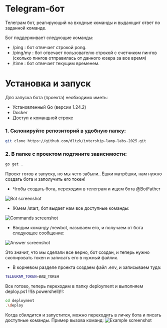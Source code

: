 # Telegram-бот

Телеграм бот, реагирующий на входные команды и выдающит ответ по заданной команде.

Бот поддерживает следующие команды:

- /ping : бот отвечает строкой pong.
- /ping/my : бот отвечает пользователю строкой с счетчиком пингов (сколько пингов отправилась от данного юзера за все время)
- /time : бот отвечает текущим временем.

# Установка и запуск

Для запуска бота (проекта) необходимо иметь:

- Установленный Go (версии 1.24.2)
- Docker
- Доступ к командной строке

### 1. Склонируйте репозиторий в удобную папку:
```bash
git clone https://github.com/dltzk/intership-lamp-labs-2025.git
```

### 2. В папке с проектом подтяните зависимости:
```bash
go get .
```

Проект готов к запуску, но мы чето забыли..
Ёшки матрёшки, нам нужно создать бота и заполучить его токен!

- Чтобы создать бота, переходим в телеграм и ищем бота @BotFather

![Bot screenshot](https://sun9-35.userapi.com/impg/OLtmjs3OFaWwwslM0OXjgIlcFKUi0Cdu-iGe6g/Y8oLYP4cngw.jpg?size=592x113&quality=95&sign=a398017aee51f6408c9fb9a5fbc44e7d&type=album)

- Жмем /start, бот выдает нам все доступные команды:

![Commands screenshot](https://sun9-55.userapi.com/impg/SA8ZP0fCuFpq-ogYAfElWHK7o3-AYqDWW9Ak_Q/MYNRSbR2Tv0.jpg?size=474x783&quality=95&sign=5c5281af5664035d39156aa5f621afc4&type=album)

- Вводим команду /newbot, называем его, и получаем от бота следующее сообщение:

![Answer screenshot](https://sun9-13.userapi.com/impg/4-wcHsNO20yP9ZiQh_CK36b1q8j2sTe9OFJ_uA/TLmVVMAwu_U.jpg?size=476x516&quality=95&sign=11cc28608a90b8bfe723d46e59dea952&type=album)

Это значит, что мы сделали все верно, бот создан, и теперь нужно скопировать токен и записать его в нужный файлик.

- В корневом разделе проекта создаем файл .env, и записываем туда:
```bash
TELEGRAM_TOKEN=ВАШ_ТОКЕН
```

Все готово, теперь переходим в папку deployment и выполняем deploy.ps1 !!(в powershell)!!:
```bash
cd deployment
.\deploy
```

Когда сбилдится и запустится, можно переходить в личку бота и писать доступные команды.
Пример вызова команд:
![Example screenshot](https://sun9-67.userapi.com/impg/nFajbp0CIrUbbc6B04kh5WMSEqjlUbRfqJifSg/bxaMqv8107A.jpg?size=261x774&quality=95&sign=8292bf7022479af8df96a258b5343929&type=album)
